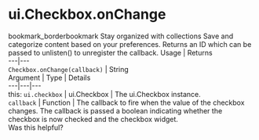  
#  ui.Checkbox.onChange
bookmark_borderbookmark Stay organized with collections  Save and categorize content based on your preferences.
Returns an ID which can be passed to unlisten() to unregister the callback.
Usage | Returns  
---|---  
`Checkbox.onChange(callback)` | String  
Argument | Type | Details  
---|---|---  
this: `ui.checkbox` | ui.Checkbox | The ui.Checkbox instance.  
`callback` | Function | The callback to fire when the value of the checkbox changes. The callback is passed a boolean indicating whether the checkbox is now checked and the checkbox widget.  
Was this helpful?
